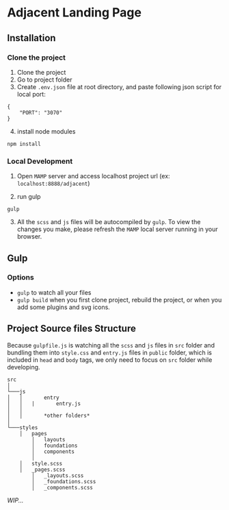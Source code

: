 # Adjacent Landing Page

## Installation
### Clone the project
1. Clone the project
2. Go to project folder
3. Create `.env.json` file at root directory, and paste following json script for local port:

```
{
	"PORT": "3070"
}
```

4. install node modules
```
npm install
```

### Local Development

1. Open `MAMP` server and access localhost project url (ex: `localhost:8888/adjacent`)

2. run gulp
```
gulp
```

3. All the `scss` and `js` files will be autocompiled by `gulp`. To view the changes you make, please refresh the `MAMP` local server running in your browser.


## Gulp
### Options
- `gulp` to watch all your files
- `gulp build` when you first clone project, rebuild the project, or when you add some plugins and svg icons.

## Project Source files Structure

Because `gulpfile.js` is watching all the `scss` and `js` files in `src` folder and bundling them into `style.css` and `entry.js` files in `public` folder, which is included in `head` and `body` tags, we only need to focus on `src` folder while developing.

```
src
│
└───js
│   │		entry
│   │   |		entry.js
│   │
│ 	│		*other folders*
│
└───styles
    │   pages
		│ 	layouts
		│ 	foundations
		│ 	components
		│
    │   style.scss
    │   _pages.scss
		│ 	_layouts.scss
		│ 	_foundations.scss
		│ 	_components.scss

```

*WIP...*